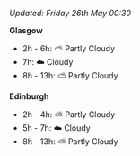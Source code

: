 *Updated: Friday 26th May 00:30*

**Glasgow**

* 2h - 6h: :partly_sunny: Partly Cloudy
* 7h: :cloud: Cloudy
* 8h - 13h: :partly_sunny: Partly Cloudy

**Edinburgh**

* 2h - 4h: :partly_sunny: Partly Cloudy
* 5h - 7h: :cloud: Cloudy
* 8h - 13h: :partly_sunny: Partly Cloudy
